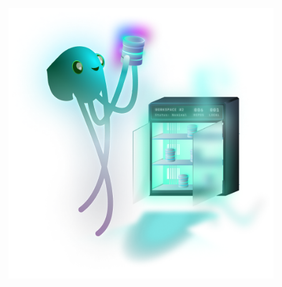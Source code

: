 <figure align="center">
    <img src="power-up.png" alt="Power-up with Pro and the GitKraken DevEx Platform" />
</figure>
